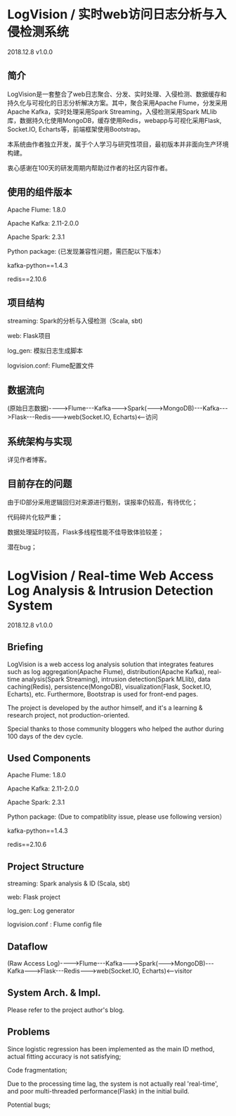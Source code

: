 # LogVision / 实时web访问日志分析与入侵检测系统
2018.12.8 v1.0.0
## 简介

LogVision是一套整合了web日志聚合、分发、实时处理、入侵检测、数据缓存和持久化与可视化的日志分析解决方案。其中，聚合采用Apache Flume，分发采用Apache Kafka，实时处理采用Spark Streaming，入侵检测采用Spark MLlib库，数据持久化使用MongoDB，缓存使用Redis，webapp与可视化采用Flask, Socket.IO, Echarts等，前端框架使用Bootstrap。

本系统由作者独立开发，属于个人学习与研究性项目，最初版本并非面向生产环境构建。

衷心感谢在100天的研发周期内帮助过作者的社区内容作者。

## 使用的组件版本

Apache Flume: 1.8.0

Apache Kafka: 2.11-2.0.0

Apache Spark: 2.3.1

Python package: (已发现兼容性问题，需匹配以下版本）

kafka-python==1.4.3

redis==2.10.6

## 项目结构

streaming: Spark的分析与入侵检测（Scala, sbt)

web: Flask项目

log_gen: 模拟日志生成脚本

logvision.conf: Flume配置文件

## 数据流向

(原始日志数据)---->Flume---Kafka--->Spark(--->MongoDB)---Kafka--->Flask---Redis--->web(Socket.IO, Echarts)<--访问

## 系统架构与实现

详见作者博客。

## 目前存在的问题

由于ID部分采用逻辑回归对来源进行甄别，误报率仍较高，有待优化；

代码碎片化较严重；

数据处理延时较高，Flask多线程性能不佳导致体验较差；

潜在bug；


# LogVision / Real-time Web Access Log Analysis & Intrusion Detection System
2018.12.8 v1.0.0
## Briefing

LogVision is a web access log analysis solution that integrates features such as log aggregation(Apache Flume), distribution(Apache Kafka), real-time analysis(Spark Streaming), intrusion detection(Spark MLlib), data caching(Redis), persistence(MongoDB), visualization(Flask, Socket.IO, Echarts), etc. Furthermore, Bootstrap is used for front-end pages.

The project is developed by the author himself, and it's a learning & research project, not production-oriented.

Special thanks to those community bloggers who helped the author during 100 days of the dev cycle.

## Used Components

Apache Flume: 1.8.0

Apache Kafka: 2.11-2.0.0

Apache Spark: 2.3.1

Python package: (Due to compatiblity issue, please use following version）

kafka-python==1.4.3

redis==2.10.6

## Project Structure

streaming: Spark analysis & ID (Scala, sbt)

web: Flask project

log_gen: Log generator

logvision.conf : Flume config file

## Dataflow

(Raw Access Log)---->Flume---Kafka--->Spark(--->MongoDB)---Kafka--->Flask---Redis--->web(Socket.IO, Echarts)<--visitor

## System Arch. & Impl.

Please refer to the project author's blog.

## Problems

Since logistic regression has been implemented as the main ID method, actual fitting accuracy is not satisfying;

Code fragmentation;

Due to the processing time lag, the system is not actually real 'real-time', and poor multi-threaded performance(Flask) in the initial build.

Potential bugs;
